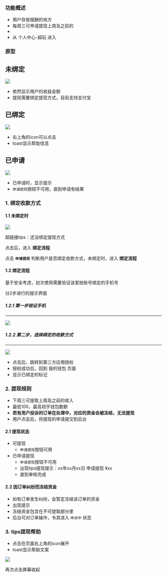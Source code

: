 ### 功能概述
* 用户存放报酬的地方
* 每周三可申请提现上周及之前的
* 
* 从 个人中心-超玩 进入

### 原型
未绑定
---
![](img/个人中心-超玩-我的收益-未绑定.jpg)

* 依然显示用户的收益金额
* 提现需要绑定提现方式，目前支持支付宝

已绑定
---
![](img/个人中心-超玩-我的收益-已绑定.jpg)

* 右上角的icon可以点击
* toast显示帮助信息

已申请
---
![](img/个人中心-超玩-我的收益-已申请.jpg)

* 已申请时，显示提示
* `申请提现`按钮不可用，直到申请有结果

### 1. 绑定收款方式

#### 1.1 未绑定时

![](img/个人中心-超玩-我的收益-未绑定.jpg)

超链接tips：还没绑定提现方式

点击后，进入 **绑定流程**

点击 **`申请提现`** 判断用户是否绑定收款方式，未绑定时，进入 **绑定流程**


#### 1.2 绑定流程

基于安全考虑，初次使用需要验证该爱拍账号绑定的手机号

分2步进行的提示界面

##### 1.2.1 第一步验证手机
---
![](img/个人中心-超玩-提现-未绑定-s1.jpg)


##### 1.2.2 第二步，选择绑定的收款方式
---
![](img/个人中心-超玩-提现-未绑定-s2.jpg)

* 点击后，跳转到第三方应用授权
* 授权成功后，回到 我的钱包 页面
* 显示已绑定的标记

### 2. 提现规则
* 下周三可提取上周及之前的收入
* 最低100，最高视乎钱包数额
* **若有用户投诉的订单在处理中，对应的资金会被冻结，无法提现**
* 用户点击后，将提现的申请提交到后台


#### 2.1 提现状态

* 可提现
	* `申请提现`按钮可用
* 已申请提现
	* `申请提现`按钮不可用
	* 出现tips提现提示：xx年xx月xx日 申请提现 ¥xx
	* 直到审核完成

#### 2.2 因订单纠纷而冻结资金

* 如有订单发生纠纷，会暂定冻结该订单的资金
* 出现提示
* 冻结资金包含在不可提取部分里
* 后台可对订单操作，令其进入 `申诉中` 状态


### 3. tips提现帮助
* 点击在页面右上角的icon展开
* toast显示帮助文案

![](img/个人中心-超玩-我的收益-已绑定.jpg)

再次点击屏幕收起